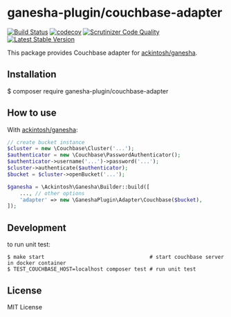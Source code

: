 # ganesha-plugin/couchbase-adapter

[![Build Status](https://travis-ci.org/xKerman/ganesha-couchbase-adapter.svg?branch=master)](https://travis-ci.org/xKerman/ganesha-couchbase-adapter)
[![codecov](https://codecov.io/gh/xKerman/ganesha-couchbase-adapter/branch/master/graph/badge.svg)](https://codecov.io/gh/xKerman/ganesha-couchbase-adapter)
[![Scrutinizer Code Quality](https://scrutinizer-ci.com/g/xKerman/ganesha-couchbase-adapter/badges/quality-score.png?b=master)](https://scrutinizer-ci.com/g/xKerman/ganesha-couchbase-adapter/?branch=master)
[![Latest Stable Version](https://poser.pugx.org/ganesha-plugin/couchbase-adapter/version)](https://packagist.org/packages/ganesha-plugin/couchbase-adapter)

This package provides Couchbase adapter for [ackintosh/ganesha](https://packagist.org/packages/ackintosh/ganesha).


## Installation

$ composer require ganesha-plugin/couchbase-adapter


## How to use

With [ackintosh/ganesha](https://packagist.org/packages/ackintosh/ganesha):

```php
// create bucket instance
$cluster = new \Couchbase\Cluster('...');
$authenticator = new \Couchbase\PasswordAuthenticator();
$authenticator->username('...')->password('...');
$cluster->authenticate($authenticator);
$bucket = $cluster->openBucket('...');

$ganesha = \Ackintosh\Ganesha\Builder::build([
    ..., // other options
    'adapter' => new \GaneshaPlugin\Adapter\Couchbase($bucket),
]);
```

## Development

to run unit test:

```
$ make start                                  # start couchbase server in docker container
$ TEST_COUCHBASE_HOST=localhost composer test # run unit test
```

## License

MIT License
